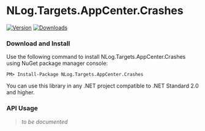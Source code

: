 # NLog.Targets.AppCenter.Crashes
[![Version](https://img.shields.io/nuget/v/NLog.Targets.AppCenter.Crashes.svg)](https://www.nuget.org/packages/NLog.Targets.AppCenter.Crashes)  [![Downloads](https://img.shields.io/nuget/dt/NLog.Targets.AppCenter.Crashes.svg)](https://www.nuget.org/packages/NLog.Targets.AppCenter.Crashes)

### Download and Install
Use the following command to install NLog.Targets.AppCenter.Crashes using NuGet package manager console:

    PM> Install-Package NLog.Targets.AppCenter.Crashes

You can use this library in any .NET project compatible to .NET Standard 2.0 and higher.

### API Usage
> *to be documented*

